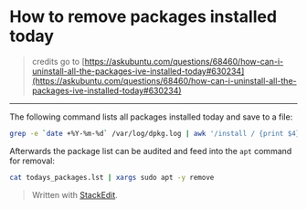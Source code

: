 
# How to remove packages installed today
> credits go to [https://askubuntu.com/questions/68460/how-can-i-uninstall-all-the-packages-ive-installed-today#630234](https://askubuntu.com/questions/68460/how-can-i-uninstall-all-the-packages-ive-installed-today#630234)
---
The following command lists all packages installed today and save to a file:

```bash
grep -e `date +%Y-%m-%d` /var/log/dpkg.log | awk '/install / {print $4}' | uniq > todays_packages.lst
```
Afterwards the package list can be audited and feed into the ``apt`` command for removal:

```bash
cat todays_packages.lst | xargs sudo apt -y remove
```

> Written with [StackEdit](https://stackedit.io/).
<!--stackedit_data:
eyJoaXN0b3J5IjpbLTUxMDI2NTczNSwtNDIzODY0OTMyXX0=
-->